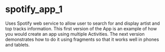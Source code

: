 # spotify_app_1
Uses Spotify web service to allow user to search for and display artist and top tracks information.
This first version of the App is an example of how you would create an app using multiple Activities.
The next version demonstrates how to do it using fragments so that it works well in phones and tablets.
